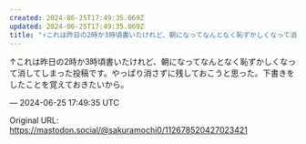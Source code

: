 ```yaml
---
created: 2024-06-25T17:49:35.069Z
updated: 2024-06-25T17:49:35.069Z
title: "↑これは昨日の2時か3時頃書いたけれど、朝になってなんとなく恥ずかしくなって消し[...]"
---
```


<p>↑これは昨日の2時か3時頃書いたけれど、朝になってなんとなく恥ずかしくなって消してしまった投稿です。やっぱり消さずに残しておこうと思った。下書きをしたことを覚えておきたいから。</p>

&mdash; 2024-06-25 17:49:35 UTC

Original URL: https://mastodon.social/@sakuramochi0/112678520427023421
